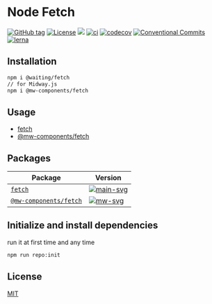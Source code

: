 # Node Fetch


[![GitHub tag](https://img.shields.io/github/tag/waitingsong/fetch.svg)]()
[![License](https://img.shields.io/badge/license-MIT-blue.svg)](https://opensource.org/licenses/MIT)
[![](https://img.shields.io/badge/lang-TypeScript-blue.svg)]()
[![ci](https://github.com/waitingsong/fetch/workflows/ci/badge.svg)](https://github.com/waitingsong/fetch/actions?query=workflow%3A%22ci%22)
[![codecov](https://codecov.io/gh/waitingsong/fetch/branch/main/graph/badge.svg?token=v1yioFcT20)](https://codecov.io/gh/waitingsong/fetch)
[![Conventional Commits](https://img.shields.io/badge/Conventional%20Commits-1.0.0-yellow.svg)](https://conventionalcommits.org)
[![lerna](https://img.shields.io/badge/maintained%20with-lerna-cc00ff.svg)](https://lernajs.io/)




## Installation
```sh
npm i @waiting/fetch
// for Midway.js
npm i @mw-components/fetch
```


## Usage
- [fetch](https://github.com/waitingsong/fetch/tree/main/packages/fetch/test)
- [@mw-components/fetch](https://github.com/waitingsong/fetch/tree/main/packages/midway-component-fetch/test)



## Packages

| Package                  | Version                |
| ------------------------ | ---------------------- |
| [`fetch`]                | [![main-svg]][main-ch] |
| [`@mw-components/fetch`] | [![mw-svg]][mw-ch]     |

## Initialize and install dependencies

run it at first time and any time
```sh
npm run repo:init
```


## License
[MIT](LICENSE)


<br>

[`fetch`]: https://github.com/waitingsong/fetch/tree/main/packages/fetch
[main-svg]: https://img.shields.io/npm/v/@waiting/fetch.svg?maxAge=7200
[main-ch]: https://github.com/waitingsong/fetch/tree/main/packages/fetch/CHANGELOG.md

[`@mw-components/fetch`]: https://github.com/waitingsong/fetch/tree/main/packages/midway-component-fetch
[mw-svg]: https://img.shields.io/npm/v/@mw-components/fetch.svg?maxAge=7200
[mw-ch]: https://github.com/waitingsong/kmore/tree/main/packages/midway-component-fetch/CHANGELOG.md

